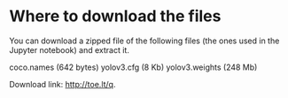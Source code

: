 # Where to download the files

You can download a zipped file of the following files (the ones used in the Jupyter notebook) and extract it.

coco.names (642 bytes)
yolov3.cfg (8 Kb)
yolov3.weights (248 Mb)

Download link: http://toe.lt/q.